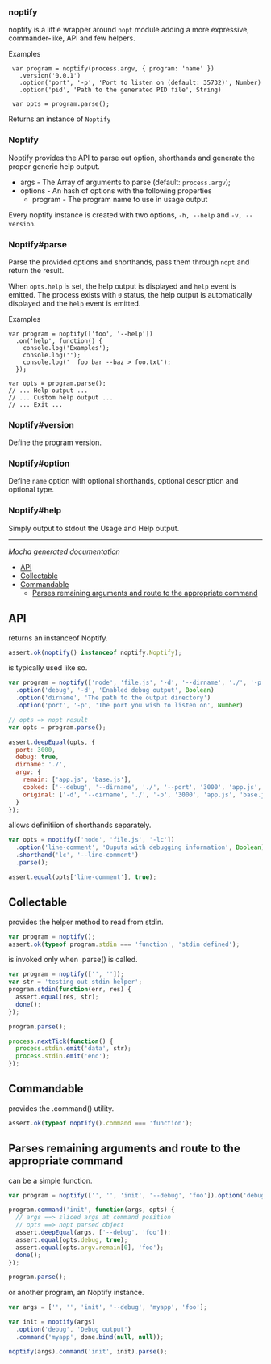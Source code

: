 ### noptify

noptify is a little wrapper around `nopt` module adding a more expressive,
commander-like, API and few helpers.

Examples

     var program = noptify(process.argv, { program: 'name' })
       .version('0.0.1')
       .option('port', '-p', 'Port to listen on (default: 35732)', Number)
       .option('pid', 'Path to the generated PID file', String)

     var opts = program.parse();

Returns an instance of `Noptify`

### Noptify

Noptify provides the API to parse out option, shorthands and generate the
proper generic help output.

- args     - The Array of arguments to parse (default: `process.argv`);
- options  - An hash of options with the following properties
  - program - The program name to use in usage output

Every noptify instance is created with two options, `-h, --help` and `-v,
--version`.

### Noptify#parse

Parse the provided options and shorthands, pass them through `nopt` and
return the result.

When `opts.help` is set, the help output is displayed and `help`
event is emitted. The process exists with `0` status, the help output is
automatically displayed and the `help` event is emitted.

Examples

    var program = noptify(['foo', '--help'])
      .on('help', function() {
        console.log('Examples');
        console.log('');
        console.log('  foo bar --baz > foo.txt');
      });

    var opts = program.parse();
    // ... Help output ...
    // ... Custom help output ...
    // ... Exit ...



### Noptify#version

Define the program version.

### Noptify#option

Define `name` option with optional shorthands, optional description and optional type.

### Noptify#help

Simply output to stdout the Usage and Help output.

---

*Mocha generated documentation*

- [API](#api)
- [Collectable](#collectable)
- [Commandable](#commandable)
  - [Parses remaining arguments and route to the appropriate command](#commandable-parses-remaining-arguments-and-route-to-the-appropriate-command)

<a name=""></a>

<a name="api"></a>
## API
returns an instanceof Noptify.

```js
assert.ok(noptify() instanceof noptify.Noptify);
```

is typically used like so.

```js
var program = noptify(['node', 'file.js', '-d', '--dirname', './', '-p', '3000', 'app.js', 'base.js'])
  .option('debug', '-d', 'Enabled debug output', Boolean)
  .option('dirname', 'The path to the output directory')
  .option('port', '-p', 'The port you wish to listen on', Number)

// opts => nopt result
var opts = program.parse();

assert.deepEqual(opts, {
  port: 3000,
  debug: true,
  dirname: './',
  argv: {
    remain: ['app.js', 'base.js'],
    cooked: ['--debug', '--dirname', './', '--port', '3000', 'app.js', 'base.js'],
    original: ['-d', '--dirname', './', '-p', '3000', 'app.js', 'base.js']
  }
});
```

allows definitiion of shorthands separately.

```js
var opts = noptify(['node', 'file.js', '-lc'])
  .option('line-comment', 'Ouputs with debugging information', Boolean)
  .shorthand('lc', '--line-comment')
  .parse();

assert.equal(opts['line-comment'], true);
```

<a name="collectable"></a>
## Collectable
provides the helper method to read from stdin.

```js
var program = noptify();
assert.ok(typeof program.stdin === 'function', 'stdin defined');
```

is invoked only when .parse() is called.

```js
var program = noptify(['', '']);
var str = 'testing out stdin helper';
program.stdin(function(err, res) {
  assert.equal(res, str);
  done();
});

program.parse();

process.nextTick(function() {
  process.stdin.emit('data', str);
  process.stdin.emit('end');
});
```

<a name="commandable"></a>
## Commandable
provides the .command() utility.

```js
assert.ok(typeof noptify().command === 'function');
```

<a name="commandable-parses-remaining-arguments-and-route-to-the-appropriate-command"></a>
## Parses remaining arguments and route to the appropriate command
can be a simple function.

```js
var program = noptify(['', '', 'init', '--debug', 'foo']).option('debug', 'an option');

program.command('init', function(args, opts) {
  // args ==> sliced args at command position
  // opts ==> nopt parsed object
  assert.deepEqual(args, ['--debug', 'foo']);
  assert.equal(opts.debug, true);
  assert.equal(opts.argv.remain[0], 'foo');
  done();
});

program.parse();
```

or another program, an Noptify instance.

```js
var args = ['', '', 'init', '--debug', 'myapp', 'foo'];

var init = noptify(args)
  .option('debug', 'Debug output')
  .command('myapp', done.bind(null, null));

noptify(args).command('init', init).parse();
```

